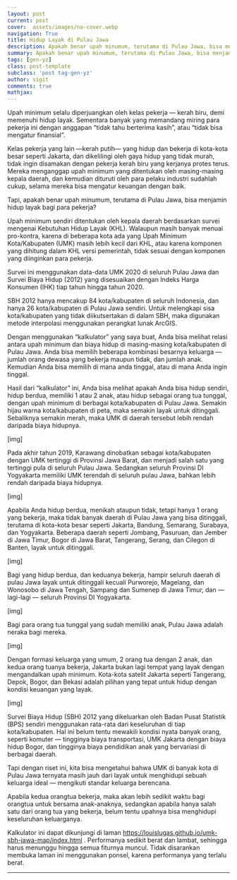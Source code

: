```yaml
---
layout: post
current: post
cover:  assets/images/no-cover.webp
navigation: True
title: Hidup Layak di Pulau Jawa
description: Apakah benar upah minumum, terutama di Pulau Jawa, bisa menjamin hidup layak bagi para pekerja?
summary: Apakah benar upah minumum, terutama di Pulau Jawa, bisa menjamin hidup layak bagi para pekerja?
tags: [gen-yz]
class: post-template
subclass: 'post tag-gen-yz'
author: sigit
comments: true
mathjax:
---
```


Upah minimum selalu diperjuangkan oleh kelas pekerja — kerah biru, demi memenuhi hidup layak. Sementara banyak yang memandang miring para pekerja ini dengan anggapan “tidak tahu berterima kasih”, atau “tidak bisa mengatur finansial”.

Kelas pekerja yang lain —kerah putih— yang hidup dan bekerja di kota-kota besar seperti Jakarta, dan dikelilingi oleh gaya hidup yang tidak murah, tidak ingin disamakan dengan pekerja kerah biru yang kerjanya protes terus. Mereka menganggap upah minimum yang ditentukan oleh masing-masing kepala daerah, dan kemudian dituruti oleh para pelaku industri sudahlah cukup, selama mereka bisa mengatur keuangan dengan baik.

Tapi, apakah benar upah minumum, terutama di Pulau Jawa, bisa menjamin hidup layak bagi para pekerja?

Upah minimum sendiri ditentukan oleh kepala daerah berdasarkan survei mengenai Kebutuhan Hidup Layak (KHL). Walaupun masih banyak menuai pro-kontra, karena di beberapa kota ada yang Upah Minimum Kota/Kabupaten (UMK) masih lebih kecil dari KHL, atau karena komponen yang dihitung dalam KHL versi pemerintah, tidak sesuai dengan komponen yang diinginkan para pekerja.

Survei ini menggunakan data-data UMK 2020 di seluruh Pulau Jawa dan Survei Biaya Hidup (2012) yang disesuaikan dengan Indeks Harga Konsumen (IHK) tiap tahun hingga tahun 2020.

SBH 2012 hanya mencakup 84 kota/kabupaten di seluruh Indonesia, dan hanya 26 kota/kabupaten di Pulau Jawa sendiri. Untuk melengkapi sisa kota/kabupaten yang tidak diikutsertakan di dalam SBH, maka digunakan metode interpolasi menggunakan perangkat lunak ArcGIS.

Dengan menggunakan “kalkulator” yang saya buat, Anda bisa melihat relasi antara upah minimum dan biaya hidup di masing-masing kota/kabupaten di Pulau Jawa. Anda bisa memilih beberapa kombinasi besarnya keluarga — jumlah orang dewasa yang bekerja maupun tidak, dan jumlah anak. Kemudian Anda bisa memilih di mana anda tinggal, atau di mana Anda ingin tinggal.

Hasil dari “kalkulator” ini, Anda bisa melihat apakah Anda bisa hidup sendiri, hidup berdua, memiliki 1 atau 2 anak, atau hidup sebagai orang tua tunggal, dengan upah minimum di berbagai kota/kabupaten di Pulau Jawa. Semakin hijau warna kota/kabupaten di peta, maka semakin layak untuk ditinggali. Sebaliknya semakin merah, maka UMK di daerah tersebut lebih rendah daripada biaya hidupnya.

[img]

Pada akhir tahun 2019, Karawang dinobatkan sebagai kota/kabupaten dengan UMK tertinggi di Provinsi Jawa Barat, dan menjadi salah satu yang tertinggi pula di seluruh Pulau Jawa. Sedangkan seluruh Provinsi DI Yogyakarta memiliki UMK terendah di seluruh pulau Jawa, bahkan lebih rendah daripada biaya hidupnya.

[img]

Apabila Anda hidup berdua, menikah ataupun tidak, tetapi hanya 1 orang yang bekerja, maka tidak banyak daerah di Pulau Jawa yang bisa ditinggali, terutama di kota-kota besar seperti Jakarta, Bandung, Semarang, Surabaya, dan Yogyakarta. Beberapa daerah seperti Jombang, Pasuruan, dan Jember di Jawa Timur, Bogor di Jawa Barat, Tangerang, Serang, dan Cilegon di Banten, layak untuk ditinggali.

[img]

Bagi yang hidup berdua, dan keduanya bekerja, hampir seluruh daerah di pulau Jawa layak untuk ditinggali kecuali Purworejo, Magelang, dan Wonosobo di Jawa Tengah, Sampang dan Sumenep di Jawa Timur, dan — lagi-lagi — seluruh Provinsi DI Yogyakarta.

[img]

Bagi para orang tua tunggal yang sudah memiliki anak, Pulau Jawa adalah neraka bagi mereka.

[img]

Dengan formasi keluarga yang umum, 2 orang tua dengan 2 anak, dan kedua orang tuanya bekerja, Jakarta bukan lagi tempat yang layak dengan mengandalkan upah minimum. Kota-kota satelit Jakarta seperti Tangerang, Depok, Bogor, dan Bekasi adalah pilihan yang tepat untuk hidup dengan kondisi keuangan yang layak.

[img]

Survei Biaya Hidup (SBH) 2012 yang dikeluarkan oleh Badan Pusat Statistik (BPS) sendiri menggunakan rata-rata dari keseluruhan di tiap kota/kabupaten. Hal ini belum tentu mewakili kondisi nyata banyak orang, seperti komuter — tingginya biaya transportasi, UMK Jakarta dengan biaya hidup Bogor, dan tingginya biaya pendidikan anak yang bervariasi di berbagai daerah.

Tapi dengan riset ini, kita bisa mengetahui bahwa UMK di banyak kota di Pulau Jawa ternyata masih jauh dari layak untuk menghidupi sebuah keluarga ideal — mengikuti standar keluarga berencana.

Apabila kedua orangtua bekerja, maka akan lebih sedikit waktu bagi orangtua untuk bersama anak-anaknya, sedangkan apabila hanya salah satu dari orang tua yang bekerja, belum tentu upahnya bisa menghidupi keseluruhan keluarganya.

Kalkulator ini dapat dikunjungi di laman https://louislugas.github.io/umk-sbh-jawa-map/index.html . Performanya sedikit berat dan lambat, sehingga harus menunggu hingga semua fiturnya muncul. Tidak disarankan membuka laman ini menggunakan ponsel, karena performanya yang terlalu berat.

---

[^1]: [Nama](www.com)